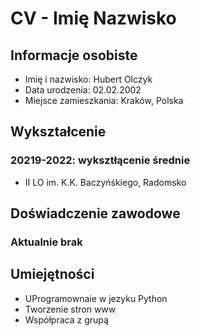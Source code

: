 <!DOCTYPE html>
<html>
<head>
  <meta charset="utf-8">
  <title>CV - Hubert Olczyk </title>
</head>
<body>
  <h1>CV - Imię Nazwisko</h1>
  <h2>Informacje osobiste</h2>
  <ul>
    <li>Imię i nazwisko: Hubert Olczyk</li>
    <li>Data urodzenia: 02.02.2002</li>
    <li>Miejsce zamieszkania: Kraków, Polska</li>
  </ul>
  <h2>Wykształcenie</h2>
  <h3>20219-2022: wyksztłącenie średnie</h3>
  <ul>
    <li>II LO im. K.K. Baczyńśkiego, Radomsko</li>
  </ul>
  <h2>Doświadczenie zawodowe</h2>
  <h3>Aktualnie brak </h3>
  <h2>Umiejętności</h2>
  <ul>
    <li>UProgramownaie w jezyku Python</li>
    <li>Tworzenie stron www</li>
    <li>Współpraca z grupą</li>
  </ul>
</body>
</html>

